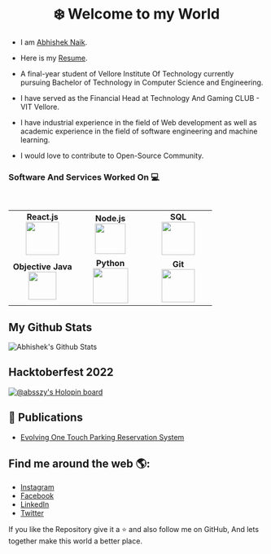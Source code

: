 <h1 align="center"> ❄️ Welcome to my World</h1>


* I am [Abhishek Naik](https://www.linkedin.com/in/abhishek-naik-8a897214b/). 

* Here is my [Resume](https://drive.google.com/file/d/1-ae08-twb3C-RT56O9txQD5X179VJQzT/view?usp=sharing).

* A final-year student of Vellore Institute Of Technology currently pursuing Bachelor of Technology in Computer Science and Engineering.

* I have served as the Financial Head at Technology And Gaming CLUB - VIT Vellore.

* I have industrial experience in the field of Web development as well as academic experience in the field of software engineering and machine learning.

* I would love to contribute to Open-Source Community.


### Software And Services Worked On :computer:

<br>
<table>
    <tbody>
        <tr>
            <td align="center" width="33%">
                <span><b><center>React.js</center></b></span> 
                <img height=65px src="https://s3-us-east-2.amazonaws.com/ditrainingco/wp-content/uploads/2020/01/06063857/React-1.png"> 
            </td>
            <td align="center" width="33%">
                <span><b><center>Node.js</center></b></span> 
                <img height=60px src="https://upload.wikimedia.org/wikipedia/commons/thumb/d/d9/Node.js_logo.svg/1920px-Node.js_logo.svg.png"> 
            </td>
            <td align="center" width="33%">
                <span><b><center>SQL</center></b></span> 
                <img height=65px src="https://www.macworld.co.uk/cmsdata/features/3638150/setup_learn_sql_mac_thumb1200_4-3.jpg"> 
            </td>
        </tr>
        <tr>
            <td align="center" width="33%">
                <span><b><center>Objective Java</center></b></span> 
                <img height=55px src="https://miro.medium.com/max/8642/1*iIXOmGDzrtTJmdwbn7cGMw.png"> 
            </td>
            <td align="center" width="33%">
                <span><b><center>Python</center></b></span> 
                <img height=69px src="https://upload.wikimedia.org/wikipedia/commons/thumb/0/0a/Python.svg/1200px-Python.svg.png"> 
            </td>
            <td align="center" width="33%">
                <span><b><center>Git</center></b></span> 
                <img height=65px src="https://git-scm.com/images/logos/downloads/Git-Logo-2Color.png"> 
            </td>
        </tr>
    </tbody>
</table>

## My Github Stats
 
![Abhishek's Github Stats](https://github-readme-stats.vercel.app/api?username=AbssZy&theme=dark&show_icons=true)

## Hacktoberfest 2022

[![@absszy's Holopin board](https://holopin.me/absszy)](https://holopin.io/@absszy)

## :scroll: Publications

- [Evolving One Touch Parking Reservation System](https://www.ijsr.net/get_abstract.php?paper_id=SR20929151428)

## Find me around the web 🌎:

- [Instagram](https://www.instagram.com/itsabsszy/)
- [Facebook](https://www.facebook.com/abhishek.naik.14203/)
- [LinkedIn](https://www.linkedin.com/in/abhishek-naik-8a897214b/)
- [Twitter](https://twitter.com/ZyAbss)

If you like the Repository give it a :star: and also follow me on GitHub, And lets together make this world a better place.<br>
